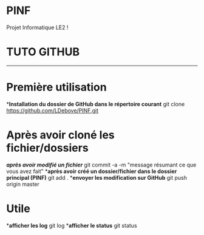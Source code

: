 # PINF
Projet Informatique LE2 !

# TUTO GITHUB
_______________________________________________________________
# Première utilisation
***Installation du dossier de GitHub dans le répertoire courant**
git clone https://github.com/LDebove/PINF.git

# Après avoir cloné les fichier/dossiers
***après avoir modifié un fichier***
git commit -a -m "message résumant ce que vous avez fait"
***après avoir créé un dossier/fichier dans le dossier principal (PINF)**
git add .
***envoyer les modification sur GitHub**
git push origin master

# Utile
***afficher les log**
git log
***afficher le status**
git status





























